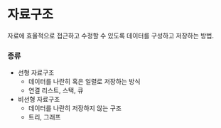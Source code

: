 # 자료구조

자료에 효율적으로 접근하고 수정할 수 있도록 데이터를 구성하고 저장하는 방법.


### 종류
* 선형 자료구조
  * 데이터를 나란히 혹은 일렬로 저장하는 방식
  * 연결 리스트, 스택, 큐
* 비선형 자료구조
  * 데이터를 나란히 저장하지 않는 구조
  * 트리, 그래프